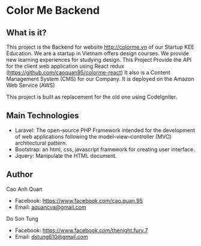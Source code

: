 # Color Me Backend

## What is it?

This project is the Backend for website http://colorme.vn of our Startup KEE Education. 
We are a startup in Vietnam offers design courses. We provide new learning experiences for studying 
design.
This Project Provide the API for the client web application using React redux (https://github.com/caoquan95/colorme-react)
It also is a Content Management System (CMS) for our Company. It is deployed on the Amazon Web Service (AWS) 

This project is built as replacement for the old one using CodeIgniter.
 
## Main Technologies

 - Laravel: The open-source PHP Framework intended for the development of web applications following the model–view–controller (MVC) architectural pattern.
 - Bootstrap: an html, css, javascript framework for creating user interface.
 - Jquery: Manipulate the HTML document.

## Author

Cao Anh Quan
- Facebook: https://www.facebook.com/cao.quan.95
- Email: aquancva@gmail.com

Do Son Tung
- Facebook: https://www.facebook.com/thenight.fury.7
- Email: dstung610@gmail.com

 

